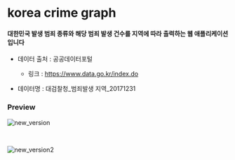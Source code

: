 # korea crime graph

#### 대한민국 발생 범죄 종류와 해당 범죄 발생 건수를 지역에 따라 출력하는 웹 애플리케이션입니다 


* 데이터 출처  : 공공데이터포털
  * 링크 : https://www.data.go.kr/index.do

* 데이터명    : 대검찰청_범죄발생 지역_20171231

### Preview

![new_version](https://user-images.githubusercontent.com/74638588/178092250-933be535-9a51-46d2-8d19-725c0da7202e.gif)


<br>

![new_version2](https://user-images.githubusercontent.com/74638588/178092262-cd26de28-8b8c-4f17-94ce-af3c982c730a.gif)


